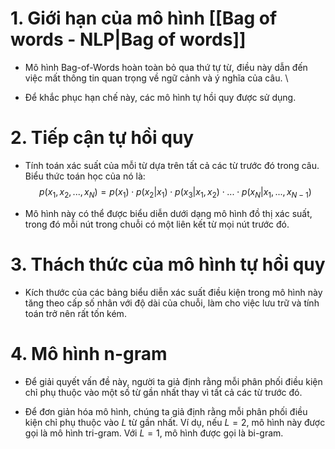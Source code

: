 
# 1. Giới hạn của mô hình [[Bag of words - NLP|Bag of words]]
   - Mô hình Bag-of-Words hoàn toàn bỏ qua thứ tự từ, điều này dẫn đến việc mất thông tin quan trọng về ngữ cảnh và ý nghĩa của câu. \
   
   - Để khắc phục hạn chế này, các mô hình tự hồi quy được sử dụng.

# 2. Tiếp cận tự hồi quy
   - Tính toán xác suất của mỗi từ dựa trên tất cả các từ trước đó trong câu. Biểu thức toán học của nó là:
     $$
     p(x_1, x_2, ..., x_N) = p(x_1) \cdot p(x_2|x_1) \cdot p(x_3|x_1, x_2) \cdot ... \cdot p(x_N|x_1, ..., x_{N-1})
     $$
   
   - Mô hình này có thể được biểu diễn dưới dạng mô hình đồ thị xác suất, trong đó mỗi nút trong chuỗi có một liên kết từ mọi nút trước đó.

# 3. Thách thức của mô hình tự hồi quy
   - Kích thước của các bảng biểu diễn xác suất điều kiện trong mô hình này tăng theo cấp số nhân với độ dài của chuỗi, làm cho việc lưu trữ và tính toán trở nên rất tốn kém. 
   
# 4. Mô hình n-gram
   - Để giải quyết vấn đề này, người ta giả định rằng mỗi phân phối điều kiện chỉ phụ thuộc vào một số từ gần nhất thay vì tất cả các từ trước đó.

   - Để đơn giản hóa mô hình, chúng ta giả định rằng mỗi phân phối điều kiện chỉ phụ thuộc vào $L$ từ gần nhất. Ví dụ, nếu $L = 2$, mô hình này được gọi là mô hình tri-gram. Với $L = 1$, mô hình được gọi là bi-gram.
